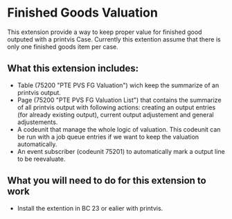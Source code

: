 # Finished Goods Valuation

This extension provide a way to keep proper value for finished good outputed with a printvis Case. 
Currently this extention assume that there is only one finished goods item per case.  

## What this extension includes:

- Table (75200 "PTE PVS FG Valuation") wich keep the summarize of an printvis output.  
- Page (75200 "PTE PVS FG Valuation List") that contains the summarize of all printvis output with following actions: creating an output entries (for already existing output), current output adjustement and general adjustements.
- A codeunit that manage the whole logic of valuation. This codeunit can be run with a job queue entries if we want to keep the valuation automatically.
- An event subscriber (codeunit 75201) to automatically mark a output line to be reevaluate. 

## What you will need to do for this extension to work

- Install the extention in BC 23 or ealier with printvis.